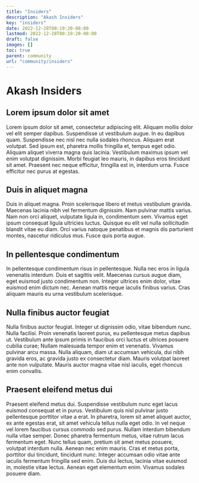 ```yaml
---
title: "Insiders"
description: "Akash Insiders"
key: "insiders"
date: 2022-12-28T00:19:20-08:00
lastmod: 2022-12-28T00:19:20-08:00
draft: false
images: []
toc: true
parent: community
url: "community/insiders"
---
```

# Akash Insiders

## Lorem ipsum dolor sit amet
Lorem ipsum dolor sit amet, consectetur adipiscing elit. Aliquam mollis dolor vel elit semper dapibus. Suspendisse ut vestibulum augue. In eu dapibus quam. Suspendisse nec nisl nec nulla sodales rhoncus. Aliquam erat volutpat. Sed ipsum est, pharetra mollis fringilla et, tempus eget odio. Aliquam aliquet viverra magna quis lacinia. Vestibulum maximus ipsum vel enim volutpat dignissim. Morbi feugiat leo mauris, in dapibus eros tincidunt sit amet. Praesent nec neque efficitur, fringilla est in, interdum urna. Fusce efficitur nec purus at egestas.

## Duis in aliquet magna
Duis in aliquet magna. Proin scelerisque libero et metus vestibulum gravida. Maecenas lacinia nibh vel fermentum dignissim. Nam pulvinar mattis varius. Nam non orci aliquet, vulputate ligula in, condimentum sem. Vivamus eget ipsum consequat ligula ultricies luctus. Quisque eu elit vel nulla sollicitudin blandit vitae eu diam. Orci varius natoque penatibus et magnis dis parturient montes, nascetur ridiculus mus. Fusce quis porta augue.

## In pellentesque condimentum
In pellentesque condimentum risus in pellentesque. Nulla nec eros in ligula venenatis interdum. Duis et sagittis velit. Maecenas cursus augue diam, eget euismod justo condimentum non. Integer ultrices enim dolor, vitae euismod enim dictum nec. Aenean mattis neque iaculis finibus varius. Cras aliquam mauris eu urna vestibulum scelerisque.

## Nulla finibus auctor feugiat
Nulla finibus auctor feugiat. Integer ut dignissim odio, vitae bibendum nunc. Nulla facilisi. Proin venenatis laoreet purus, eu pellentesque metus dapibus ut. Vestibulum ante ipsum primis in faucibus orci luctus et ultrices posuere cubilia curae; Nullam malesuada tempor enim et venenatis. Vivamus pulvinar arcu massa. Nulla aliquam, diam ut accumsan vehicula, dui nibh gravida eros, ac gravida justo ex consectetur diam. Mauris volutpat laoreet ante non vulputate. Mauris auctor magna vitae nisl iaculis, eget rhoncus enim convallis.

## Praesent eleifend metus dui
Praesent eleifend metus dui. Suspendisse vestibulum nunc eget lacus euismod consequat et in purus. Vestibulum quis nisl pulvinar justo pellentesque porttitor vitae a erat. In pharetra, lorem sit amet aliquet auctor, ex ante egestas erat, sit amet vehicula tellus nulla eget odio. In vel neque vel lorem faucibus cursus commodo sed purus. Nullam interdum bibendum nulla vitae semper. Donec pharetra fermentum metus, vitae rutrum lacus fermentum eget. Nunc tellus quam, pretium sit amet metus posuere, volutpat interdum nulla. Aenean nec enim mauris. Cras et metus porta, porttitor dui tincidunt, tincidunt nunc. Integer accumsan odio vitae ante iaculis fermentum fringilla sed enim. Duis dui lectus, lacinia vitae euismod in, molestie vitae lectus. Aenean eget elementum enim. Vivamus sodales posuere diam.